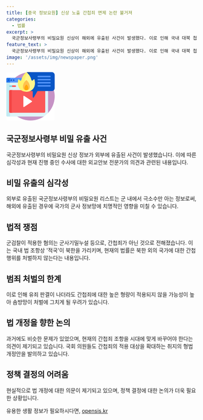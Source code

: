```yaml
---
title: [중국 정보요원] 신상 노출 간첩죄 면제 논란 불거져
categories:
  - 법률
excerpt: >
  국군정보사령부의 비밀요원 신상이 해외에 유출된 사건이 발생했다. 이로 인해 국내 대북 첩보기관이 심각한 문제에 직면했다. 군내에서 극히 소수만 아는 비밀요원 리스트가 해외에 유출되었으며, 이는 군의 해외 정보망에 치명적인 타격을 입힐 수 있다. 하지만 현재 군검찰은 간첩죄가 아닌 군사기밀누설 등 혐의만을 적용하고 있어 간첩죄에 대한 처벌이 불가능한 상황이다. 이에 대한 해결책으로 국내 정치권에서 간첩죄 조항을 시대에 맞게 바꾸는 형법 개정안을 논의 중이지만, 실제 법 개정이 이뤄질지에 대해 확신이 없는 상황이다.
feature_text: >
  국군정보사령부의 비밀요원 신상이 해외에 유출된 사건이 발생했다. 이로 인해 국내 대북 첩보기관이 심각한 문제에 직면했다. 군내에서 극히 소수만 아는 비밀요원 리스트가 해외에 유출되었으며, 이는 군의 해외 정보망에 치명적인 타격을 입힐 수 있다. 하지만 현재 군검찰은 간첩죄가 아닌 군사기밀누설 등 혐의만을 적용하고 있어 간첩죄에 대한 처벌이 불가능한 상황이다. 이에 대한 해결책으로 국내 정치권에서 간첩죄 조항을 시대에 맞게 바꾸는 형법 개정안을 논의 중이지만, 실제 법 개정이 이뤄질지에 대해 확신이 없는 상황이다.
image: '/assets/img/newspaper.png'
---
```


<p><img src="/assets/img/news.png" alt="rentncar 속보" /></p>

<h2>국군정보사령부 비밀 유출 사건</h2>

<p>국군정보사령부의 비밀요원 신상 정보가 외부에 유출된 사건이 발생했습니다. 이에 따른 심각성과 현재 진행 중인 수사에 대한 외교안보 전문가의 의견과 관련된 내용입니다.</p>

<h2>비밀 유출의 심각성</h2>

<p>외부로 유출된 국군정보사령부의 비밀요원 리스트는 군 내에서 극소수만 아는 정보로써, 해외에 유출된 경우에 국가의 군사 정보망에 치명적인 영향을 미칠 수 있습니다.</p>

<h2>법적 쟁점</h2>

<p>군검찰이 적용한 혐의는 군사기밀누설 등으로, 간첩죄가 아닌 것으로 전해졌습니다. 이는 국내 법 조항상 '적국'이 북한을 가리키며, 현재의 법률은 북한 외의 국가에 대한 간첩 행위를 처벌하지 않는다는 내용입니다.</p>

<h2>범죄 처벌의 한계</h2>

<p>이로 인해 유죄 판결이 나더라도 간첩죄에 대한 높은 형량이 적용되지 않을 가능성이 높아 솜방망이 처벌에 그치게 될 우려가 있습니다.</p>

<h2>법 개정을 향한 논의</h2>

<p>과거에도 비슷한 문제가 있었으며, 현재의 간첩죄 조항을 시대에 맞게 바꾸어야 한다는 의견이 제기되고 있습니다. 국회 의원들도 간첩죄의 적용 대상을 확대하는 취지의 형법 개정안을 발의하고 있습니다.</p>

<h2>정책 결정의 어려움</h2>

<p>현실적으로 법 개정에 대한 의문이 제기되고 있으며, 정책 결정에 대한 논의가 더욱 필요한 상황입니다.</p>
유용한 생활 정보가 필요하시다면, <a href="https://opensis.kr" rel="dofollow">opensis.kr</a>


